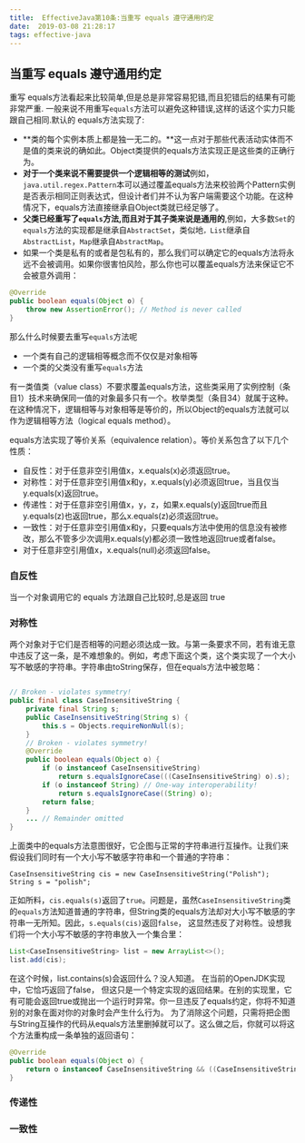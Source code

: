 ```yaml
---
title:  EffectiveJava第10条:当重写 equals 遵守通用约定
date:  2019-03-08 21:28:17
tags: effective-java
---
```


## 当重写 equals 遵守通用约定
重写 equals方法看起来比较简单,但是总是非常容易犯错,而且犯错后的结果有可能非常严重.
一般来说不用重写`equals`方法可以避免这种错误,这样的话这个实力只能跟自己相同.默认的 equals方法实现了:

- **类的每个实例本质上都是独一无二的。**这一点对于那些代表活动实体而不是值的类来说的确如此。Object类提供的equals方法实现正是这些类的正确行为。
- **对于一个类来说不需要提供一个逻辑相等的测试**例如，`java.util.regex.Pattern`本可以通过覆盖equals方法来校验两个Pattern实例是否表示相同正则表达式，但设计者们并不认为客户端需要这个功能。在这种情况下，equals方法直接继承自Object类就已经足够了。
- **父类已经重写了`equals`方法,而且对于其子类来说是通用的**,例如，大多数`Set`的`equals`方法的实现都是继承自`AbstractSet`，类似地`，List`继承自`AbstractList`，`Map`继承自`AbstractMap`。
- 如果一个类是私有的或者是包私有的，那么我们可以确定它的equals方法将永远不会被调用。如果你很害怕风险，那么你也可以覆盖equals方法来保证它不会被意外调用：

<!-- more -->
```java
@Override 
public boolean equals(Object o) {
    throw new AssertionError(); // Method is never called
}
```

那么什么时候要去重写`equals`方法呢
- 一个类有自己的逻辑相等概念而不仅仅是对象相等
- 一个类的父类没有重写`equals`方法

有一类值类（value class）不要求覆盖equals方法，这些类采用了实例控制（条目1）技术来确保同一值的对象最多只有一个。枚举类型（条目34）就属于这种。在这种情况下，逻辑相等与对象相等是等价的，所以Object的equals方法就可以作为逻辑相等方法（logical equals method）。

equals方法实现了等价关系（equivalence relation）。等价关系包含了以下几个性质：
- 自反性：对于任意非空引用值x，x.equals(x)必须返回true。
- 对称性：对于任意非空引用值x和y，x.equals(y)必须返回true，当且仅当y.equals(x)返回true。
- 传递性：对于任意非空引用值x，y，z，如果x.equals(y)返回true而且y.equals(z)也返回true，那么x.equals(z)必须返回true。
- 一致性：对于任意非空引用值x和y，只要equals方法中使用的信息没有被修改，那么不管多少次调用x.equals(y)都必须一致性地返回true或者false。
- 对于任意非空引用值x，x.equals(null)必须返回false。

### 自反性
当一个对象调用它的 equals 方法跟自己比较时,总是返回 true

### 对称性
两个对象对于它们是否相等的问题必须达成一致。与第一条要求不同，若有谁无意中违反了这一条，是不难想象的。例如，考虑下面这个类，这个类实现了一个大小写不敏感的字符串。字符串由toString保存，但在equals方法中被忽略：

```java

// Broken - violates symmetry!
public final class CaseInsensitiveString {
    private final String s;
    public CaseInsensitiveString(String s) {
        this.s = Objects.requireNonNull(s);
    } 
    // Broken - violates symmetry!
    @Override 
    public boolean equals(Object o) {
        if (o instanceof CaseInsensitiveString)
            return s.equalsIgnoreCase(((CaseInsensitiveString) o).s);
        if (o instanceof String) // One-way interoperability!
            return s.equalsIgnoreCase((String) o);
        return false;
    } 
    ... // Remainder omitted
}
```

上面类中的equals方法意图很好，它企图与正常的字符串进行互操作。让我们来假设我们同时有一个大小写不敏感字符串和一个普通的字符串：
```
CaseInsensitiveString cis = new CaseInsensitiveString("Polish");
String s = "polish";
```

正如所料，`cis.equals(s)`返回了`true`。问题是，虽然`CaseInsensitiveString`类的`equals`方法知道普通的字符串，但String类的equals方法却对大小写不敏感的字符串一无所知。因此，`s.equals(cis)`返回`false`， 这显然违反了对称性。设想我们将一个大小写不敏感的字符串放入一个集合里：

```java
List<CaseInsensitiveString> list = new ArrayList<>();
list.add(cis);
```

在这个时候，list.contains(s)会返回什么？没人知道。 在当前的OpenJDK实现中，它恰巧返回了false， 但这只是一个特定实现的返回结果。在别的实现里，它有可能会返回true或抛出一个运行时异常。你一旦违反了equals约定，你将不知道别的对象在面对你的对象时会产生什么行为。
为了消除这个问题，只需将把企图与String互操作的代码从equals方法里删掉就可以了。这么做之后，你就可以将这个方法重构成一条单独的返回语句：

```java
@Override 
public boolean equals(Object o) {
    return o instanceof CaseInsensitiveString && ((CaseInsensitiveString) o).s.equalsIgnoreCase(s);
}
```
### 传递性

### 一致性

